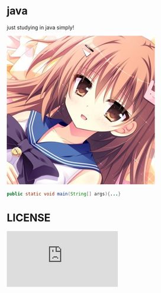 
# java
 just studying in java simply!

![114](114.png)

```java
public static void main(String[] args){...}
```
# LICENSE
![MIT license](http://opensource.org/licenses/mit-license.php)
